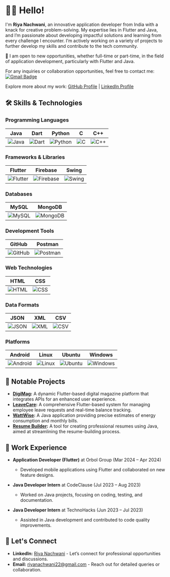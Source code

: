 # 👋🏻 Hello!

I'm **Riya Nachwani**, an innovative application developer from India with a knack for creative problem-solving. My expertise lies in Flutter and Java, and I’m passionate about developing impactful solutions and learning from every challenge I encounter.
I’m actively working on a variety of projects to further develop my skills and contribute to the tech community.

🌟 I am open to new opportunities, whether full-time or part-time, in the field of application development, particularly with Flutter and Java.

For any inquiries or collaboration opportunities, feel free to contact me:
[![Gmail Badge](https://img.shields.io/badge/-riyanachwani22@gmail.com-c14438?style=flat-square&logo=Gmail&logoColor=white&link=mailto:riyanachwani22@gmail.com)](mailto:riyanachwani22@gmail.com)

Explore more about my work: [GitHub Profile](https://github.com/riyanachwani) | [LinkedIn Profile](https://www.linkedin.com/in/riya-nachwani-91561b1a8/)

## 🛠 Skills & Technologies

### Programming Languages
| Java | Dart | Python | C | C++ |
|------|------|--------|---|-----|
| ![Java](https://img.shields.io/badge/Java-007396?style=for-the-badge&logo=java&logoColor=white) | ![Dart](https://img.shields.io/badge/Dart-0175C2?style=for-the-badge&logo=dart&logoColor=white) | ![Python](https://img.shields.io/badge/Python-3776AB?style=for-the-badge&logo=python&logoColor=white) | ![C](https://img.shields.io/badge/C-A8B9CC?style=for-the-badge&logo=c&logoColor=white) | ![C++](https://img.shields.io/badge/C++-00599C?style=for-the-badge&logo=cplusplus&logoColor=white) |

### Frameworks & Libraries
| Flutter | Firebase | Swing |
|---------|----------|-------|
| ![Flutter](https://img.shields.io/badge/Flutter-02569B?style=for-the-badge&logo=flutter&logoColor=white) | ![Firebase](https://img.shields.io/badge/Firebase-FFCA28?style=for-the-badge&logo=firebase&logoColor=black) | ![Swing](https://img.shields.io/badge/Swing-6D6E71?style=for-the-badge&logo=java&logoColor=white) |

### Databases
| MySQL | MongoDB |
|-------|---------|
| ![MySQL](https://img.shields.io/badge/MySQL-4479A1?style=for-the-badge&logo=mysql&logoColor=white) | ![MongoDB](https://img.shields.io/badge/MongoDB-47A248?style=for-the-badge&logo=mongodb&logoColor=white) |

### Development Tools
| GitHub | Postman |
|--------|---------|
| ![GitHub](https://img.shields.io/badge/GitHub-181717?style=for-the-badge&logo=github&logoColor=white) | ![Postman](https://img.shields.io/badge/Postman-FF6C37?style=for-the-badge&logo=postman&logoColor=white) |

### Web Technologies
| HTML | CSS |
|------|-----|
| ![HTML](https://img.shields.io/badge/HTML-E34F26?style=for-the-badge&logo=html5&logoColor=white) | ![CSS](https://img.shields.io/badge/CSS-1572B6?style=for-the-badge&logo=css3&logoColor=white) |

### Data Formats
| JSON | XML | CSV |
|------|-----|-----|
| ![JSON](https://img.shields.io/badge/JSON-000000?style=for-the-badge&logo=json&logoColor=white) | ![XML](https://img.shields.io/badge/XML-0076A8?style=for-the-badge&logo=xml&logoColor=white) | ![CSV](https://img.shields.io/badge/CSV-0052CC?style=for-the-badge&logo=csv&logoColor=white) |

### Platforms
| Android | Linux | Ubuntu | Windows |
|---------|--------|--------|---------|
| ![Android](https://img.shields.io/badge/Android-3DDC84?style=for-the-badge&logo=android&logoColor=white) | ![Linux](https://img.shields.io/badge/Linux-FCC624?style=for-the-badge&logo=linux&logoColor=black) | ![Ubuntu](https://img.shields.io/badge/Ubuntu-E95420?style=for-the-badge&logo=ubuntu&logoColor=white) | ![Windows](https://img.shields.io/badge/Windows-0078D4?style=for-the-badge&logo=windows&logoColor=white) |

## 🚀 Notable Projects
- **[DigiMag](https://github.com/riyanachwani/DigiMag):** A dynamic Flutter-based digital magazine platform that integrates APIs for an enhanced user experience.
- **[LeaveCare](https://github.com/riyanachwani/LeaveCare):** A comprehensive Flutter-based system for managing employee leave requests and real-time balance tracking.
- **[WattWise](https://github.com/WattWiseSolutions/WattWise):** A Java application providing precise estimates of energy consumption and monthly bills.
- **[Resume Builder](https://github.com/riyanachwani/ResumeBuilder):** A tool for creating professional resumes using Java, aimed at streamlining the resume-building process.

## 💼 Work Experience
- **Application Developer (Flutter)** at Orbol Group (Mar 2024 – Apr 2024)
  - Developed mobile applications using Flutter and collaborated on new feature designs.
  
- **Java Developer Intern** at CodeClause (Jul 2023 – Aug 2023)
  - Worked on Java projects, focusing on coding, testing, and documentation.

- **Java Developer Intern** at TechnoHacks (Jun 2023 – Jul 2023)
  - Assisted in Java development and contributed to code quality improvements.

## 💬 Let's Connect
- **LinkedIn:** [Riya Nachwani](https://www.linkedin.com/in/riya-nachwani-91561b1a8/) - Let’s connect for professional opportunities and discussions.
- **Email:** [riyanachwani22@gmail.com](mailto:riyanachwani22@gmail.com) - Reach out for detailed queries or collaboration.
